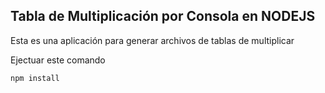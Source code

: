 ## Tabla de Multiplicación por Consola en NODEJS

Esta es una aplicación para generar archivos de tablas de multiplicar

Ejectuar este comando

```
npm install
```
